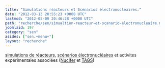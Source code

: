 ```yaml
---
title: "Simulations réacteurs et Scénarios électronucléaires."
date: "2012-03-13 20:55:23 +0000 UTC"
lastmod: "2012-05-09 20:46:28 +0000 UTC"
path: "recherche/sen/simualtion-reacteur-et-scanario-electronucleaire.md"
joomlaid: 197
category: "sen"
asides: ["sen.+menu+"]
layout: "recherche"
---
```

[simulations de réacteurs](/recherche/sen/simulation-reacteurs), [scénarios électronucléaires](/recherche/sen/systeme-et-scenarios) et activites expérimentales associées ([Nucifer](/recherche/sen/nucifer) et [TAGS](/recherche/sen/tags))
